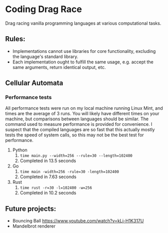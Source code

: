 # Coding Drag Race
Drag racing vanilla programming languages at various computational tasks.

## Rules:

* Implementations cannot use libraries for core functionality, excluding the language's standard library.
* Each implementation ought to fulfill the same usage, e.g. accept the same arguments, return identical output, etc.

## Cellular Automata

### Performance tests
All performance tests were run on my local machine running Linux Mint, and times are the average of 3 runs.
You will likely have different times on your machine, but comparisons between languages should be similar.
The command used to measure performance is provided for convenience.
I suspect that the compiled languages are so fast that this actually mostly tests the speed of system calls, so this may not be the best test for performance. 

1. Python
   1. `time main.py --width=256 --rule=30 --length=102400`
   2. Completed in 13.5 seconds
2. Go
   1. `time main -width=256 -rule=30 -length=102400`
   2. Completed in 7.63 seconds
3. Rust
   1. `time rust -r=30 -l=102400 -w=256`
   2. Completed in 10.2 seconds

## Future projects:
* Bouncing Ball https://www.youtube.com/watch?v=kLj-H1K317U
* Mandelbrot renderer
